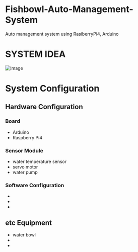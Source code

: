 # Fishbowl-Auto-Management-System
Auto management system using RasiberryPi4, Arduino


# SYSTEM IDEA

![image](https://user-images.githubusercontent.com/81907470/197466414-c1bfe1f7-9bcd-4f10-b52c-d9b15ba873e8.png)


# System Configuration

## Hardware Configuration

### Board

- Arduino
- Raspberry Pi4

### Sensor Module

- water temperature sensor
- servo motor
- water pump

### Software Configuration

-
-
-

## etc Equipment

- water bowl
-
-



